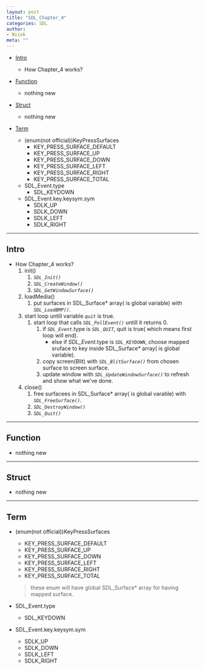 ```yaml
---
layout: post
title: "SDL_Chapter_4"
categories: SDL
author:
- Niiok
meta: ""
---
```


- [Intro](#intro)
  - How Chapter_4 works?

- [Function](#function)
  - nothing new

- [Struct](#struct)
  - nothing new

- [Term](#term)
  - (enum(not official))KeyPressSurfaces
    - KEY_PRESS_SURFACE_DEFAULT
    - KEY_PRESS_SURFACE_UP
    - KEY_PRESS_SURFACE_DOWN
    - KEY_PRESS_SURFACE_LEFT
    - KEY_PRESS_SURFACE_RIGHT
    - KEY_PRESS_SURFACE_TOTAL 
  - SDL_Event.type
    - SDL_KEYDOWN
  - SDL_Event.key.keysym.sym
    - SDLK_UP
    - SDLK_DOWN
    - SDLK_LEFT
    - SDLK_RIGHT

- - - - - - - - - - - - - - - - - - - - - - - - - - - - - - - - - - - - - - - - - - - - - - - - - - - - - - - - - - - - - - - - - - - - - - - - - - - 

## Intro
    
- How Chapter_4 works?
  1. init()
     1. _`SDL_Init()`_
     2. _`SDL_CreateWindow()`_
     3. _`SDL_GetWindowSurface()`_
  2. loadMedia()
     1. put surfaces in SDL_Surface* array( is global variable) with _`SDL_LoadBMP()`_.
  3. start loop untill variable _`quit`_ is true.
     1. start loop that calls _`SDL_PollEvent()`_ untill it returns 0.
        1. if _`SDL_Event`_.type is _`SDL_QUIT`_, quit is true( which means first loop will end).
           - else if _SDL_Event_.type is _`SDL_KEYDOWN`_, choose mapped sruface to key inside SDL_Surface* array( is global variable).
        2. copy screen(Blit) with _`SDL_BlitSurface()`_ from chosen surface to screen surface.
        3. update window with _`SDL_UpdateWindowSurface()`_ to refresh and show what we've done.
  4. close()
     1. free surfacees in SDL_Surface* array( is global varable) with _`SDL_FreeSurface()`_.
     2. _`SDL_DestroyWindow()`_
     3. _`SDL_Quit()`_
    
- - - - - - - - - - - - - - - - - - - - - - - - - - - - - - - - - - - - - - - - - - - - - - - - - - - - - - - - - - - - - - - - - - - - - - - - - - - 

## Function
    
- nothing new
    
- - - - - - - - - - - - - - - - - - - - - - - - - - - - - - - - - - - - - - - - - - - - - - - - - - - - - - - - - - - - - - - - - - - - - - - - - - - 

## Struct
    
- nothing new
    
- - - - - - - - - - - - - - - - - - - - - - - - - - - - - - - - - - - - - - - - - - - - - - - - - - - - - - - - - - - - - - - - - - - - - - - - - - - 

## Term
    
- (enum(not official))KeyPressSurfaces
  - KEY_PRESS_SURFACE_DEFAULT
  - KEY_PRESS_SURFACE_UP
  - KEY_PRESS_SURFACE_DOWN
  - KEY_PRESS_SURFACE_LEFT
  - KEY_PRESS_SURFACE_RIGHT
  - KEY_PRESS_SURFACE_TOTAL    
  > these enum will have global SDL_Surface* array for having mapped surface.    
    
- SDL_Event.type
  - SDL_KEYDOWN
    
- SDL_Event.key.keysym.sym
  - SDLK_UP
  - SDLK_DOWN
  - SDLK_LEFT
  - SDLK_RIGHT
    

